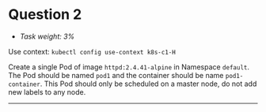# Question 2

- *Task weight: 3%*

Use context: `kubectl config use-context k8s-c1-H`

Create a single Pod of image `httpd:2.4.41-alpine` in Namespace `default`. The Pod should be named `pod1` and the container should be name `pod1-container`. This Pod should only be scheduled on a master node, do not add new labels to any node.

---
